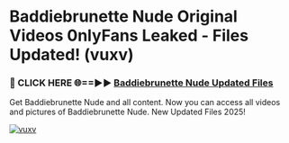 # Baddiebrunette Nude Original Videos 0nlyFans Leaked - Files Updated! (vuxv)

<h3>🔴 CLICK HERE 🌐==►► <a href="https://tinyurl.com/5h6xmrr3" rel="nofollow">Baddiebrunette Nude Updated Files</a></h3>

Get Baddiebrunette Nude and all content. Now you can access all videos and pictures of Baddiebrunette Nude. New Updated Files 2025!

[![vuxv](https://i.imgur.com/KVD873Z.gif)](https://tinyurl.com/5h6xmrr3)
